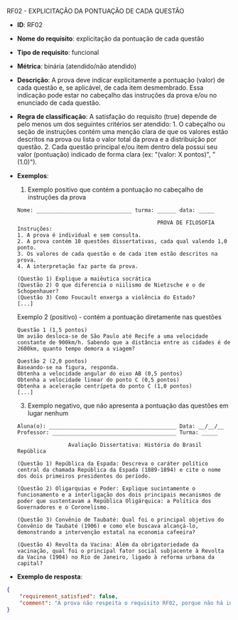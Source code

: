RF02 - EXPLICITAÇÃO DA PONTUAÇÃO DE CADA QUESTÃO

- **ID**: RF02
- **Nome do requisito**: explicitação da pontuação de cada questão
- **Tipo de requisito**: funcional
- **Métrica**: binária (atendido/não atendido)
- **Descrição**: A prova deve indicar explicitamente a pontuação (valor) de cada questão e, se aplicável, de cada item desmembrado. Essa indicação pode estar no cabeçalho das instruções da prova e/ou no enunciado de cada questão.
- **Regra de classificação**: A satisfação do requisito (true) depende de pelo menos um dos seguintes critérios ser atendido: 1. O cabeçalho ou seção de instruções contém uma menção clara de que os valores estão descritos na prova ou lista o valor total da prova e a distribuição por questão. 2. Cada questão principal e/ou item dentro dela possui seu valor (pontuação) indicado de forma clara (ex: "(valor: X pontos)", "(1.0)").
- **Exemplos**:
    1. Exemplo positivo que contém a pontuação no cabeçalho de instruções da prova
    ```
    Nome: ______________________________ turma: ______ data: _____

                                                PROVA DE FILOSOFIA
    Instruções:
    1. A prova é individual e sem consulta.
    2. A prova contém 10 questões dissertativas, cada qual valendo 1,0 ponto.
    3. Os valores de cada questão e de cada item estão descritos na prova.
    4. A interpretação faz parte da prova.

    (Questão 1) Explique a maiêutica socrática
    (Questão 2) O que diferencia o niilismo de Nietzsche e o de Schopenhauer?
    (Questão 3) Como Foucault enxerga a violência do Estado?
    [...]
    ```

    Exemplo 2 (positivo) - contém a pontuação diretamente nas questões
    ```
    Questão 1 (1,5 pontos)
    Um avião desloca-se de São Paulo até Recife a uma velocidade constante de 900km/h. Sabendo que a distância entre as cidades é de 2600km, quanto tempo demora a viagem?

    Questão 2 (2,0 pontos)
    Baseando-se na figura, responda.
    Obtenha a velocidade angular do eixo AB (0,5 pontos)
    Obtenha a velocidade linear do ponto C (0,5 pontos)
    Obtenha a aceleração centrípeta do ponto C (1,0 pontos)
    [...]
    ```

    3. Exemplo negativo, que não apresenta a pontuação das questões em lugar nenhum
    ```
    Aluna(o): ________________________________________ Data: __/__/__
    Professor: _______________________________________ Turma: _____ 

                    Avaliação Dissertativa: História do Brasil República

    (Questão 1) República da Espada: Descreva o caráter político central da chamada República da Espada (1889-1894) e cite o nome dos dois primeiros presidentes do período.

    (Questão 2) Oligarquias e Poder: Explique sucintamente o funcionamento e a interligação dos dois principais mecanismos de poder que sustentavam a República Oligárquica: a Política dos Governadores e o Coronelismo.

    (Questão 3) Convênio de Taubaté: Qual foi o principal objetivo do Convênio de Taubaté (1906) e como ele buscava alcançá-lo, demonstrando a intervenção estatal na economia cafeeira?

    (Questão 4) Revolta da Vacina: Além da obrigatoriedade da vacinação, qual foi o principal fator social subjacente à Revolta da Vacina (1904) no Rio de Janeiro, ligado à reforma urbana da capital?
    ```

- **Exemplo de resposta**:
```json
{
    "requirement_satisfied": false,
    "comment": "A prova não respeita o requisito RF02, porque não há informações sobre a pontuação individual de cada questão"
}
```